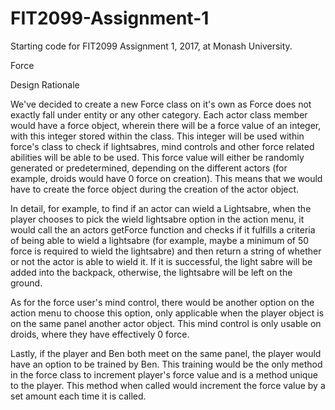 # FIT2099-Assignment-1
Starting code for FIT2099 Assignment 1, 2017, at Monash University.  

Force

Design Rationale

We've decided to create a new Force class on it's own as Force does not exactly fall under entity or any other category. Each actor
class member would have a force object, wherein there will be a force value of an integer, with this integer stored within the class.
This integer will be used within force's class to check if lightsabres, mind controls and other force related abilities will be able to
be used. This force value will either be randomly generated or predetermined, depending on the different actors (for example, droids
would have 0 force on creation). This means that we would have to create the force object during the creation of the actor object. 

In detail, for example, to find if an actor can wield a Lightsabre, when the player chooses to pick the wield lightsabre option in the
action menu, it would call the an actors getForce function and checks if it fulfills a criteria of being able to wield a lightsabre (for
example, maybe a minimum of 50 force is required to wield the lightsabre) and then return a string of whether or not the actor
is able to wield it. If it is successful, the light sabre will be added into the backpack, otherwise, the lightsabre will be left on the
ground.

As for the force user's mind control, there would be another option on the action menu to choose this option, only applicable when the 
player object is on the same panel another actor object. This mind control is only usable on droids, where they have effectively 0 force.

Lastly, if the player and Ben both meet on the same panel, the player would have an option to be trained by Ben. This training would be
the only method in the force class to increment player's force value and is a method unique to the player. This method when called would
increment the force value by a set amount each time it is called. 
